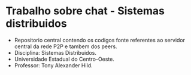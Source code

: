 # Trabalho sobre chat - Sistemas distribuidos

- Repositorio central contendo os codigos fonte referentes ao servidor central da rede P2P e tambem dos peers.
- Disciplina: Sistemas Distribuidos.
- Universidade Estadual do Centro-Oeste.
- Professor: Tony Alexander Hild.

